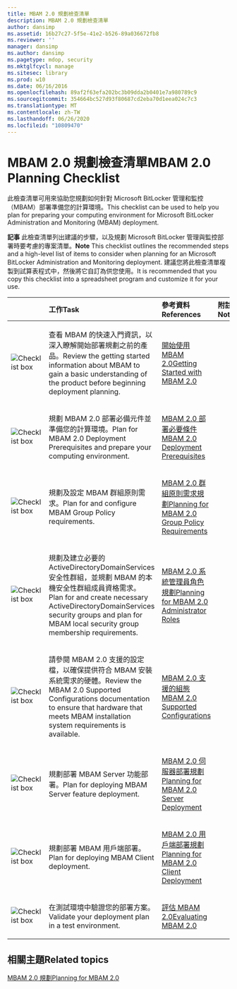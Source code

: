 ```yaml
---
title: MBAM 2.0 規劃檢查清單
description: MBAM 2.0 規劃檢查清單
author: dansimp
ms.assetid: 16b27c27-5f5e-41e2-b526-89a036672fb8
ms.reviewer: ''
manager: dansimp
ms.author: dansimp
ms.pagetype: mdop, security
ms.mktglfcycl: manage
ms.sitesec: library
ms.prod: w10
ms.date: 06/16/2016
ms.openlocfilehash: 89af2f63efa202bc3b09dda2b0401e7a980789c9
ms.sourcegitcommit: 354664bc527d93f80687cd2eba70d1eea024c7c3
ms.translationtype: MT
ms.contentlocale: zh-TW
ms.lasthandoff: 06/26/2020
ms.locfileid: "10809470"
---
```

# <span data-ttu-id="8b5af-103">MBAM 2.0 規劃檢查清單</span><span class="sxs-lookup"><span data-stu-id="8b5af-103">MBAM 2.0 Planning Checklist</span></span>


<span data-ttu-id="8b5af-104">此檢查清單可用來協助您規劃如何針對 Microsoft BitLocker 管理和監控（MBAM）部署準備您的計算環境。</span><span class="sxs-lookup"><span data-stu-id="8b5af-104">This checklist can be used to help you plan for preparing your computing environment for Microsoft BitLocker Administration and Monitoring (MBAM) deployment.</span></span>

<span data-ttu-id="8b5af-105">**記事** 此檢查清單列出建議的步驟，以及規劃 Microsoft BitLocker 管理與監控部署時要考慮的專案清單。</span><span class="sxs-lookup"><span data-stu-id="8b5af-105">**Note** This checklist outlines the recommended steps and a high-level list of items to consider when planning for an Microsoft BitLocker Administration and Monitoring deployment.</span></span> <span data-ttu-id="8b5af-106">建議您將此檢查清單複製到試算表程式中，然後將它自訂為供您使用。</span><span class="sxs-lookup"><span data-stu-id="8b5af-106">It is recommended that you copy this checklist into a spreadsheet program and customize it for your use.</span></span>

 

<table>
<colgroup>
<col width="25%" />
<col width="25%" />
<col width="25%" />
<col width="25%" />
</colgroup>
<thead>
<tr class="header">
<th align="left"></th>
<th align="left"><span data-ttu-id="8b5af-107">工作</span><span class="sxs-lookup"><span data-stu-id="8b5af-107">Task</span></span></th>
<th align="left"><span data-ttu-id="8b5af-108">參考資料</span><span class="sxs-lookup"><span data-stu-id="8b5af-108">References</span></span></th>
<th align="left"><span data-ttu-id="8b5af-109">附註</span><span class="sxs-lookup"><span data-stu-id="8b5af-109">Notes</span></span></th>
</tr>
</thead>
<tbody>
<tr class="odd">
<td align="left"><img src="images/checklistbox.gif" alt="Checklist box" /></td>
<td align="left"><p><span data-ttu-id="8b5af-110">查看 MBAM 的快速入門資訊，以深入瞭解開始部署規劃之前的產品。</span><span class="sxs-lookup"><span data-stu-id="8b5af-110">Review the getting started information about MBAM to gain a basic understanding of the product before beginning deployment planning.</span></span></p></td>
<td align="left"><p><a href="getting-started-with-mbam-20-mbam-2.md" data-raw-source="[Getting Started with MBAM 2.0](getting-started-with-mbam-20-mbam-2.md)"><span data-ttu-id="8b5af-111">開始使用 MBAM 2.0</span><span class="sxs-lookup"><span data-stu-id="8b5af-111">Getting Started with MBAM 2.0</span></span></a></p></td>
<td align="left"><p></p></td>
</tr>
<tr class="even">
<td align="left"><img src="images/checklistbox.gif" alt="Checklist box" /></td>
<td align="left"><p><span data-ttu-id="8b5af-112">規劃 MBAM 2.0 部署必備元件並準備您的計算環境。</span><span class="sxs-lookup"><span data-stu-id="8b5af-112">Plan for MBAM 2.0 Deployment Prerequisites and prepare your computing environment.</span></span></p></td>
<td align="left"><p><a href="mbam-20-deployment-prerequisites-mbam-2.md" data-raw-source="[MBAM 2.0 Deployment Prerequisites](mbam-20-deployment-prerequisites-mbam-2.md)"><span data-ttu-id="8b5af-113">MBAM 2.0 部署必要條件</span><span class="sxs-lookup"><span data-stu-id="8b5af-113">MBAM 2.0 Deployment Prerequisites</span></span></a></p></td>
<td align="left"><p></p></td>
</tr>
<tr class="odd">
<td align="left"><img src="images/checklistbox.gif" alt="Checklist box" /></td>
<td align="left"><p><span data-ttu-id="8b5af-114">規劃及設定 MBAM 群組原則需求。</span><span class="sxs-lookup"><span data-stu-id="8b5af-114">Plan for and configure MBAM Group Policy requirements.</span></span></p></td>
<td align="left"><p><a href="planning-for-mbam-20-group-policy-requirements-mbam-2.md" data-raw-source="[Planning for MBAM 2.0 Group Policy Requirements](planning-for-mbam-20-group-policy-requirements-mbam-2.md)"><span data-ttu-id="8b5af-115">MBAM 2.0 群組原則需求規劃</span><span class="sxs-lookup"><span data-stu-id="8b5af-115">Planning for MBAM 2.0 Group Policy Requirements</span></span></a></p></td>
<td align="left"><p></p></td>
</tr>
<tr class="even">
<td align="left"><img src="images/checklistbox.gif" alt="Checklist box" /></td>
<td align="left"><p><span data-ttu-id="8b5af-116">規劃及建立必要的 ActiveDirectoryDomainServices 安全性群組，並規劃 MBAM 的本機安全性群組成員資格需求。</span><span class="sxs-lookup"><span data-stu-id="8b5af-116">Plan for and create necessary ActiveDirectoryDomainServices security groups and plan for MBAM local security group membership requirements.</span></span></p></td>
<td align="left"><p><a href="planning-for-mbam-20-administrator-roles-mbam-2.md" data-raw-source="[Planning for MBAM 2.0 Administrator Roles](planning-for-mbam-20-administrator-roles-mbam-2.md)"><span data-ttu-id="8b5af-117">MBAM 2.0 系統管理員角色規劃</span><span class="sxs-lookup"><span data-stu-id="8b5af-117">Planning for MBAM 2.0 Administrator Roles</span></span></a></p></td>
<td align="left"><p></p></td>
</tr>
<tr class="odd">
<td align="left"><img src="images/checklistbox.gif" alt="Checklist box" /></td>
<td align="left"><p><span data-ttu-id="8b5af-118">請參閱 MBAM 2.0 支援的設定檔，以確保提供符合 MBAM 安裝系統需求的硬體。</span><span class="sxs-lookup"><span data-stu-id="8b5af-118">Review the MBAM 2.0 Supported Configurations documentation to ensure that hardware that meets MBAM installation system requirements is available.</span></span></p></td>
<td align="left"><p><a href="mbam-20-supported-configurations-mbam-2.md" data-raw-source="[MBAM 2.0 Supported Configurations](mbam-20-supported-configurations-mbam-2.md)"><span data-ttu-id="8b5af-119">MBAM 2.0 支援的組態</span><span class="sxs-lookup"><span data-stu-id="8b5af-119">MBAM 2.0 Supported Configurations</span></span></a></p></td>
<td align="left"><p></p></td>
</tr>
<tr class="even">
<td align="left"><img src="images/checklistbox.gif" alt="Checklist box" /></td>
<td align="left"><p><span data-ttu-id="8b5af-120">規劃部署 MBAM Server 功能部署。</span><span class="sxs-lookup"><span data-stu-id="8b5af-120">Plan for deploying MBAM Server feature deployment.</span></span></p></td>
<td align="left"><p><a href="planning-for-mbam-20-server-deployment-mbam-2.md" data-raw-source="[Planning for MBAM 2.0 Server Deployment](planning-for-mbam-20-server-deployment-mbam-2.md)"><span data-ttu-id="8b5af-121">MBAM 2.0 伺服器部署規劃</span><span class="sxs-lookup"><span data-stu-id="8b5af-121">Planning for MBAM 2.0 Server Deployment</span></span></a></p></td>
<td align="left"><p></p></td>
</tr>
<tr class="odd">
<td align="left"><img src="images/checklistbox.gif" alt="Checklist box" /></td>
<td align="left"><p><span data-ttu-id="8b5af-122">規劃部署 MBAM 用戶端部署。</span><span class="sxs-lookup"><span data-stu-id="8b5af-122">Plan for deploying MBAM Client deployment.</span></span></p></td>
<td align="left"><p><a href="planning-for-mbam-20-client-deployment-mbam-2.md" data-raw-source="[Planning for MBAM 2.0 Client Deployment](planning-for-mbam-20-client-deployment-mbam-2.md)"><span data-ttu-id="8b5af-123">MBAM 2.0 用戶端部署規劃</span><span class="sxs-lookup"><span data-stu-id="8b5af-123">Planning for MBAM 2.0 Client Deployment</span></span></a></p></td>
<td align="left"><p></p></td>
</tr>
<tr class="even">
<td align="left"><img src="images/checklistbox.gif" alt="Checklist box" /></td>
<td align="left"><p><span data-ttu-id="8b5af-124">在測試環境中驗證您的部署方案。</span><span class="sxs-lookup"><span data-stu-id="8b5af-124">Validate your deployment plan in a test environment.</span></span></p></td>
<td align="left"><p><a href="evaluating-mbam-20-mbam-2.md" data-raw-source="[Evaluating MBAM 2.0](evaluating-mbam-20-mbam-2.md)"><span data-ttu-id="8b5af-125">評估 MBAM 2.0</span><span class="sxs-lookup"><span data-stu-id="8b5af-125">Evaluating MBAM 2.0</span></span></a></p></td>
<td align="left"><p></p></td>
</tr>
</tbody>
</table>

 

## <span data-ttu-id="8b5af-126">相關主題</span><span class="sxs-lookup"><span data-stu-id="8b5af-126">Related topics</span></span>


[<span data-ttu-id="8b5af-127">MBAM 2.0 規劃</span><span class="sxs-lookup"><span data-stu-id="8b5af-127">Planning for MBAM 2.0</span></span>](planning-for-mbam-20-mbam-2.md)

 

 





